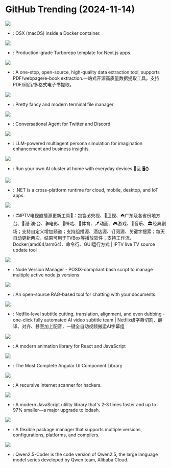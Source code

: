 # GitHub Trending (2024-11-14)

![](https://img.shields.io/badge/Python-New%202-green?style=flat-square&logo=appveyor)
- [](https://github.comundefined): OSX (macOS) inside a Docker container.

![](https://img.shields.io/badge/TypeScript-New%20273-green?style=flat-square&logo=appveyor)
- [](https://github.comundefined): Production-grade Turborepo template for Next.js apps.

![](https://img.shields.io/badge/Python-New%20451-green?style=flat-square&logo=appveyor)
- [](https://github.comundefined): A one-stop, open-source, high-quality data extraction tool, supports PDF/webpage/e-book extraction.一站式开源高质量数据提取工具，支持PDF/网页/多格式电子书提取。

![](https://img.shields.io/badge/Go-New%20151-green?style=flat-square&logo=appveyor)
- [](https://github.comundefined): Pretty fancy and modern terminal file manager

![](https://img.shields.io/badge/TypeScript-New%20158-green?style=flat-square&logo=appveyor)
- [](https://github.comundefined): Conversational Agent for Twitter and Discord

![](https://img.shields.io/badge/Python-New%20719-green?style=flat-square&logo=appveyor)
- [](https://github.comundefined): LLM-powered multiagent persona simulation for imagination enhancement and business insights.

![](https://img.shields.io/badge/Python-New%20342-green?style=flat-square&logo=appveyor)
- [](https://github.comundefined): Run your own AI cluster at home with everyday devices 📱💻 🖥️⌚

![](https://img.shields.io/badge/C%23-New%2014-green?style=flat-square&logo=appveyor)
- [](https://github.comundefined): .NET is a cross-platform runtime for cloud, mobile, desktop, and IoT apps.

![](https://img.shields.io/badge/Python-New%20217-green?style=flat-square&logo=appveyor)
- [](https://github.comundefined): 📺IPTV电视直播源更新工具🚀：包含💰央视、📡卫视、☘️广东及各省份地方台、🌊港·澳·台、🎬电影、🎥咪咕、🏀体育、🪁动画、🎮游戏、🎵音乐、🏛经典剧场；支持自定义增加频道；支持组播源、酒店源、订阅源、关键字搜索；每天自动更新两次，结果可用于TVBox等播放软件；支持工作流、Docker(amd64/arm64)、命令行、GUI运行方式 | IPTV live TV source update tool

![](https://img.shields.io/badge/Shell-New%20113-green?style=flat-square&logo=appveyor)
- [](https://github.comundefined): Node Version Manager - POSIX-compliant bash script to manage multiple active node.js versions

![](https://img.shields.io/badge/Python-New%20124-green?style=flat-square&logo=appveyor)
- [](https://github.comundefined): An open-source RAG-based tool for chatting with your documents.

![](https://img.shields.io/badge/Python-New%20378-green?style=flat-square&logo=appveyor)
- [](https://github.comundefined): Netflix-level subtitle cutting, translation, alignment, and even dubbing - one-click fully automated AI video subtitle team | Netflix级字幕切割、翻译、对齐、甚至加上配音，一键全自动视频搬运AI字幕组

![](https://img.shields.io/badge/TypeScript-New%20201-green?style=flat-square&logo=appveyor)
- [](https://github.comundefined): A modern animation library for React and JavaScript

![](https://img.shields.io/badge/CSS-New%2018-green?style=flat-square&logo=appveyor)
- [](https://github.comundefined): The Most Complete Angular UI Component Library

![](https://img.shields.io/badge/Python-New%2034-green?style=flat-square&logo=appveyor)
- [](https://github.comundefined): A recursive internet scanner for hackers.

![](https://img.shields.io/badge/TypeScript-New%2059-green?style=flat-square&logo=appveyor)
- [](https://github.comundefined): A modern JavaScript utility library that's 2-3 times faster and up to 97% smaller—a major upgrade to lodash.

![](https://img.shields.io/badge/Python-New%207-green?style=flat-square&logo=appveyor)
- [](https://github.comundefined): A flexible package manager that supports multiple versions, configurations, platforms, and compilers.

![](https://img.shields.io/badge/Python-New%20472-green?style=flat-square&logo=appveyor)
- [](https://github.comundefined): Qwen2.5-Coder is the code version of Qwen2.5, the large language model series developed by Qwen team, Alibaba Cloud.

